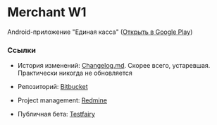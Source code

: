 Merchant W1 
====================

Android-приложение "Единая касса" ([Открыть в Google Play][Google play])


### Ссылки ###

* История изменений: [Changelog.md](Changelog.md). Скорее всего, устаревшая. Практически никогда не обновляется

* Репозиторий: [Bitbucket][]
* Project management: [Redmine][]
* Публичная бета: [Testfairy][]

[Google play]: https://play.google.com/store/apps/details?id=com.w1.merchant.android
[Bitbucket]: https://bitbucket.org/walletone-mobile/merchant.android
[Redmine]: https://redmine.walletone.com/projects/cashbox-mobile
[Testfairy]: https://community.testfairy.com/join/HjZMT38N